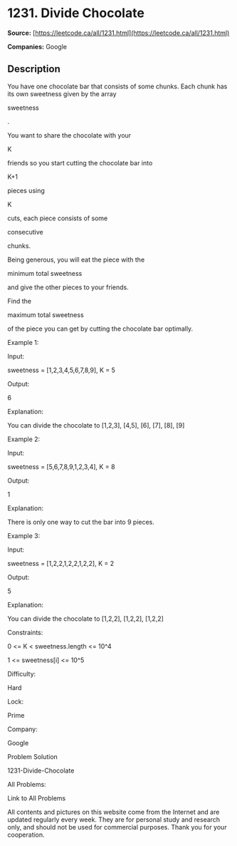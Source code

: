 # 1231. Divide Chocolate

**Source:** [https://leetcode.ca/all/1231.html](https://leetcode.ca/all/1231.html)

**Companies:** Google

## Description

You have one chocolate bar that consists of some chunks. Each chunk has its own sweetness
        given by the array

sweetness

.

You want to share the chocolate with your

K

friends so you start cutting
        the chocolate bar into

K+1

pieces using

K

cuts,
        each piece consists of some

consecutive

chunks.

Being generous, you will eat the piece with the

minimum total sweetness

and
        give the other pieces to your friends.

Find the

maximum total sweetness

of the piece you can get by cutting
        the chocolate bar optimally.

Example 1:

Input:

sweetness = [1,2,3,4,5,6,7,8,9], K = 5

Output:

6

Explanation:

You can divide the chocolate to [1,2,3], [4,5], [6], [7], [8], [9]

Example 2:

Input:

sweetness = [5,6,7,8,9,1,2,3,4], K = 8

Output:

1

Explanation:

There is only one way to cut the bar into 9 pieces.

Example 3:

Input:

sweetness = [1,2,2,1,2,2,1,2,2], K = 2

Output:

5

Explanation:

You can divide the chocolate to [1,2,2], [1,2,2], [1,2,2]

Constraints:

0 <= K < sweetness.length <= 10^4

1 <= sweetness[i] <= 10^5

Difficulty:

Hard

Lock:

Prime

Company:

Google

Problem Solution

1231-Divide-Chocolate

All Problems:

Link to All Problems

All contents and pictures on this website come from the Internet and are updated regularly every week. They are for personal study and research only, and should not be used for commercial purposes. Thank you for your cooperation.

